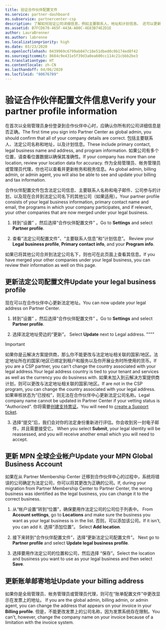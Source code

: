 ```yaml
---
title: 验证合作伙伴配置文件
ms.service: partner-dashboard
ms.subservice: partnercenter-csp
description: 了解如何验证公司详细信息，例如主要联系人、地址和计划信息。 还可以更新法律和帐单地址。
ms.assetid: B7FCD670-465F-443A-A80C-4E83B74E2D1E
author: LauraBrenner
ms.author: labrenne
ms.localizationpriority: high
ms.date: 03/23/2020
ms.openlocfilehash: 0439969c6799ab047c18e51dbed0c0b174ed8f42
ms.sourcegitcommit: 8684c9e431e5f39d3a0ea600cc114c21cbbb2be3
ms.translationtype: HT
ms.contentlocale: zh-CN
ms.lasthandoff: 04/06/2020
ms.locfileid: "80676789"
---
```

# <a name="verify-your-partner-profile-information"></a><span data-ttu-id="04662-104">验证合作伙伴配置文件信息</span><span class="sxs-lookup"><span data-stu-id="04662-104">Verify your partner profile information</span></span>

<span data-ttu-id="04662-105">在首次以全局管理员身份登录到合作伙伴中心时，应确认你所有的公司详细信息是否正确。</span><span class="sxs-lookup"><span data-stu-id="04662-105">The first time you sign into Partner Center as global admin, you should confirm that all of your company details are correct.</span></span> <span data-ttu-id="04662-106">包括主要联系人、法定公司名称和地址，以及计划信息。</span><span class="sxs-lookup"><span data-stu-id="04662-106">These include primary contact, legal business name and address, and program information.</span></span> <span data-ttu-id="04662-107">如果公司有多个位置，请查看位置数据以确保其准确性。</span><span class="sxs-lookup"><span data-stu-id="04662-107">If your company has more than one location, review your location data for accuracy.</span></span> <span data-ttu-id="04662-108">作为全局管理员、帐务管理员或管理员代理，你也可以查看并更新帐务和税务信息。</span><span class="sxs-lookup"><span data-stu-id="04662-108">As global admin, billing admin, or admin agent, you will also be able to see and update your billing and tax information.</span></span>

<span data-ttu-id="04662-109">合作伙伴配置文件包含法定公司信息、主要联系人名称和电子邮件、公司参与的计划，以及现在合并到法定公司名下的其他公司（如果适用）。</span><span class="sxs-lookup"><span data-stu-id="04662-109">Your partner profile consists of your legal business information, primary contact name and email, the programs in which your company participates, and if relevant, your other companies that are now merged under your legal business.</span></span>

1. <span data-ttu-id="04662-110">转到“设置”  ，然后选择“合作伙伴配置文件”  。</span><span class="sxs-lookup"><span data-stu-id="04662-110">Go to **Settings** and select **Partner profile**.</span></span>

2. <span data-ttu-id="04662-111">查看“法定公司配置文件”、“主要联系人信息”和“计划信息”。   </span><span class="sxs-lookup"><span data-stu-id="04662-111">Review your **Legal business profile**, **Primary contact info**, and your **Program info**.</span></span>

<span data-ttu-id="04662-112">如果已将其他公司合并到法定公司名下，则也可在此页面上查看其信息。</span><span class="sxs-lookup"><span data-stu-id="04662-112">If you have merged your other companies under your legal business, you can review their information as well on this page.</span></span>

## <a name="update-your-legal-business-profile"></a><span data-ttu-id="04662-113">更新法定公司配置文件</span><span class="sxs-lookup"><span data-stu-id="04662-113">Update your legal business profile</span></span>

<span data-ttu-id="04662-114">现在可以在合作伙伴中心更新法定地址。</span><span class="sxs-lookup"><span data-stu-id="04662-114">You can now update your legal address on Partner Center.</span></span>

1. <span data-ttu-id="04662-115">转到“设置”  ，然后选择“合作伙伴配置文件”  。</span><span class="sxs-lookup"><span data-stu-id="04662-115">Go to **Settings** and select **Partner profile**.</span></span> 

2. <span data-ttu-id="04662-116">选择法定地址旁边的“更新”。 </span><span class="sxs-lookup"><span data-stu-id="04662-116">Select **Update** next to Legal address.</span></span> <span data-ttu-id="04662-117">""</span><span class="sxs-lookup"><span data-stu-id="04662-117">""</span></span>

>[!Important]
><span data-ttu-id="04662-118">如果你是云解决方案提供商，那么你不能更改与法定地址相关联的国家/地区。法定地址所在的国家/地区已绑定到租户和服务以及你开展业务时所使用的货币。</span><span class="sxs-lookup"><span data-stu-id="04662-118">If you are a CSP partner, you can't change the country associated with your legal address.Your legal address country is tied to your tenant and services as well as the currency you do business with.</span></span> <span data-ttu-id="04662-119">如果未加入到云解决方案提供商计划，则可以更改与法定地址相关联的国家/地区。</span><span class="sxs-lookup"><span data-stu-id="04662-119">If are not in the CSP program, you can change the country associated with your legal address.</span></span> <span data-ttu-id="04662-120">如果审核状态为“已授权”，则无法在合作伙伴中心更新法定公司名称。</span><span class="sxs-lookup"><span data-stu-id="04662-120">Legal company name cannot be updated in Partner Center if your vetting status is "Authorized".</span></span> <span data-ttu-id="04662-121">你将需要[创建支持票证](https://partner.microsoft.com/en-US/dashboard/support/csp/servicerequests/create?stage=2&topicid=eb74583c-61b3-2124-bffc-00920e0ae772)。</span><span class="sxs-lookup"><span data-stu-id="04662-121">You will need to [create a Support ticket](https://partner.microsoft.com/en-US/dashboard/support/csp/servicerequests/create?stage=2&topicid=eb74583c-61b3-2124-bffc-00920e0ae772).</span></span>

3. <span data-ttu-id="04662-122">选择“提交”后，我们会对你的法定身份重新进行评估。你会收到另一封电子邮件，并且需要接受它。 </span><span class="sxs-lookup"><span data-stu-id="04662-122">When you select **Submit**, your legal identity will be reassessed, and you will receive another email which you will need to accept.</span></span>

## <a name="update-your-mpn-global-business-account"></a><span data-ttu-id="04662-123">更新 MPN 全球企业帐户</span><span class="sxs-lookup"><span data-stu-id="04662-123">Update your MPN Global Business Account</span></span>

<span data-ttu-id="04662-124">如果在从 Partner Membership Center 迁移到合作伙伴中心的过程中，系统将错误的公司确定为法定公司，你可以将其更改为正确的公司。</span><span class="sxs-lookup"><span data-stu-id="04662-124">If, during your migration from Partner Membership Center to Partner Center, the wrong business was identified as the legal business, you can change it to the correct business.</span></span>

1. <span data-ttu-id="04662-125">从“帐户设置”转到“位置”，确保要用作法定公司的公司位于列表中。  </span><span class="sxs-lookup"><span data-stu-id="04662-125">From **Account settings**, go to **Locations** and make sure the business you want as your legal business is in the list.</span></span> <span data-ttu-id="04662-126">否则，可以添加该公司。</span><span class="sxs-lookup"><span data-stu-id="04662-126">If it isn't, you can add it.</span></span> <span data-ttu-id="04662-127">选择“添加位置”。 </span><span class="sxs-lookup"><span data-stu-id="04662-127">Select **Add location**.</span></span>

2. <span data-ttu-id="04662-128">接下来转到“合作伙伴配置文件”，选择“更新法定公司配置文件”。  </span><span class="sxs-lookup"><span data-stu-id="04662-128">Next go to **Partner profile** and select **Update legal business profile**.</span></span>

3. <span data-ttu-id="04662-129">选择要用作法定公司的位置和公司，然后选择  “保存”。</span><span class="sxs-lookup"><span data-stu-id="04662-129">Select the location and business you want to use as your legal business and then select **Save**.</span></span>

## <a name="update-your-billing-address"></a><span data-ttu-id="04662-130">更新账单邮寄地址</span><span class="sxs-lookup"><span data-stu-id="04662-130">Update your billing address</span></span>

<span data-ttu-id="04662-131">如果你是全局管理员、帐务管理员或管理员代理，则可在“账单配置文件”中更改显示在发票上的地址。 </span><span class="sxs-lookup"><span data-stu-id="04662-131">If you are the global admin, billing admin, or admin agent, you can change the address that appears on your invoice in your **Billing profile**.</span></span> <span data-ttu-id="04662-132">但是，不能更改发票上的公司名称，因为发票系统存在限制。</span><span class="sxs-lookup"><span data-stu-id="04662-132">You can't, however, change the company name on your invoice because of a limitation with the invoice system.</span></span>

 


